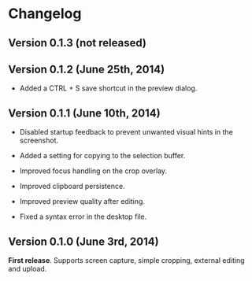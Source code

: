 # Changelog

## Version 0.1.3 (not released)

## Version 0.1.2 (June 25th, 2014)

* Added a CTRL + S save shortcut in the preview dialog.

## Version 0.1.1 (June 10th, 2014)

* Disabled startup feedback to prevent unwanted visual hints in the screenshot.

* Added a setting for copying to the selection buffer.

* Improved focus handling on the crop overlay.

* Improved clipboard persistence.

* Improved preview quality after editing.

* Fixed a syntax error in the desktop file.

## Version 0.1.0 (June 3rd, 2014)

**First release**. Supports screen capture, simple cropping, external editing and upload.
